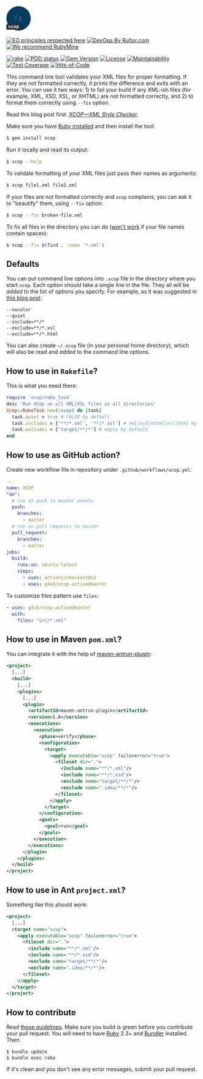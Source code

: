 <img alt="XCOP logo" src="/logo.svg" width="64px"/>

[![EO principles respected here](https://www.elegantobjects.org/badge.svg)](https://www.elegantobjects.org)
[![DevOps By Rultor.com](http://www.rultor.com/b/yegor256/xcop)](http://www.rultor.com/p/yegor256/xcop)
[![We recommend RubyMine](https://www.elegantobjects.org/rubymine.svg)](https://www.jetbrains.com/ruby/)

[![rake](https://github.com/yegor256/xcop/actions/workflows/rake.yml/badge.svg)](https://github.com/yegor256/xcop/actions/workflows/rake.yml)
[![PDD status](http://www.0pdd.com/svg?name=yegor256/xcop)](http://www.0pdd.com/p?name=yegor256/xcop)
[![Gem Version](https://badge.fury.io/rb/xcop.svg)](http://badge.fury.io/rb/xcop)
[![License](https://img.shields.io/badge/license-MIT-green.svg)](https://github.com/yegor256/xcop/blob/master/LICENSE.txt)
[![Maintainability](https://api.codeclimate.com/v1/badges/396ec0584e0a84adc723/maintainability)](https://codeclimate.com/github/yegor256/xcop/maintainability)
[![Test Coverage](https://img.shields.io/codecov/c/github/yegor256/xcop.svg)](https://codecov.io/github/yegor256/xcop?branch=master)
[![Hits-of-Code](https://hitsofcode.com/github/yegor256/xcop)](https://hitsofcode.com/view/github/yegor256/xcop)

This command line tool validates your XML files for proper formatting.
If they are not formatted correctly, it prints the difference and
exits with an error. You can use it two ways: 1) to fail your build
if any XML-ish files (for example, XML, XSD, XSL, or XHTML) are not formatted correctly,
and 2) to format them correctly using `--fix` option.

Read this blog post first:
[_XCOP—XML Style Checker_](https://www.yegor256.com/2017/08/29/xcop.html).

Make sure you have [Ruby installed](https://www.ruby-lang.org/en/documentation/installation/)
and then install the tool:

```bash
$ gem install xcop
```

Run it locally and read its output:

```bash
$ xcop --help
```

To validate formatting of your XML files just pass their names
as arguments:

```bash
$ xcop file1.xml file2.xml
```

If your files are not formatted correctly and `xcop` complains, you
can ask it to "beautify" them, using `--fix` option:

```bash
$ xcop --fix broken-file.xml
```

To fix all files in the directory you can do
([won't work](https://askubuntu.com/questions/343727/) if your file names contain spaces):

```bash
$ xcop --fix $(find . -name '*.xml')
```

## Defaults

You can put command line options into `.xcop` file in the directory
where you start `xcop`. Each option should take a single line in the file.
They all will be _added_ to the list of options you specify. For example,
as it was suggested in [this blog post](https://www.yegor256.com/2022/07/20/command-line-defaults.html):

```
--nocolor
--quiet
--include=**/*
--exclude=**/*.xsl
--exclude=**/*.html
```

You can also create `~/.xcop` file (in your personal home directory), which
will also be read and _added_ to the command line options.

## How to use in `Rakefile`?

This is what you need there:

```ruby
require 'xcop/rake_task'
desc 'Run XCop on all XML/XSL files in all directories'
Xcop::RakeTask.new(:xcop) do |task|
  task.quiet = true # FALSE by default
  task.includes = ['**/*.xml', '**/*.xsl'] # xml|xsd|xhtml|xsl|html by default
  task.excludes = ['target/**/*'] # empty by default
end
```

## How to use as GitHub action?

Create new workflow file in repository under `.github/workflows/xcop.yml`:

```yaml
---
name: XCOP
"on":
  # run on push to master events
  push:
    branches:
      - master
  # run on pull requests to master
  pull_request:
    branches:
      - master
jobs:
  build:
    runs-on: ubuntu-latest
    steps:
      - uses: actions/checkout@v2
      - uses: g4s8/xcop-action@master
```

To customize files pattern use `files`:

```yaml
- uses: g4s8/xcop-action@master
  with:
    files: "src/*.xml"
```

## How to use in Maven `pom.xml`?

You can integrate it with the help of
[maven-antrun-plugin](http://maven.apache.org/plugins/maven-antrun-plugin/):

```xml
<project>
  [...]
  <build>
    [...]
    <plugins>
      [...]
      <plugin>
        <artifactId>maven-antrun-plugin</artifactId>
        <version>1.8</version>
        <executions>
          <execution>
            <phase>verify</phase>
            <configuration>
              <target>
                <apply executable="xcop" failonerror="true">
                  <fileset dir=".">
                    <include name="**/*.xml"/>
                    <include name="**/*.xsd"/>
                    <exclude name="target/**/*"/>
                    <exclude name=".idea/**/*"/>
                  </fileset>
                </apply>
              </target>
            </configuration>
            <goals>
              <goal>run</goal>
            </goals>
          </execution>
        </executions>
      </plugin>
    </plugins>
  </build>
</project>
```

## How to use in Ant `project.xml`?

Something like this should work:

```xml
<project>
  [...]
  <target name="xcop">
    <apply executable="xcop" failonerror="true">
      <fileset dir=".">
        <include name="**/*.xml"/>
        <include name="**/*.xsd"/>
        <exclude name="target/**/*"/>
        <exclude name=".idea/**/*"/>
      </fileset>
    </apply>
  </target>
</project>
```

## How to contribute

Read [these guidelines](https://www.yegor256.com/2014/04/15/github-guidelines.html).
Make sure you build is green before you contribute
your pull request. You will need to have [Ruby](https://www.ruby-lang.org/en/) 2.3+ and
[Bundler](https://bundler.io/) installed. Then:

```
$ bundle update
$ bundle exec rake
```

If it's clean and you don't see any error messages, submit your pull request.
